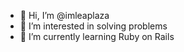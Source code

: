 - 👋 Hi, I’m @imleaplaza
- 👀 I’m interested in solving problems
- 🌱 I’m currently learning Ruby on Rails

<!---
imleaplaza is a ✨ special ✨ repository because its `README.md` (this file) appears on your GitHub profile.
You can click the Preview link to take a look at your changes.
--->
